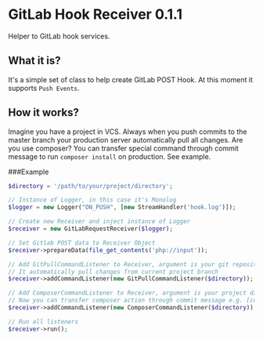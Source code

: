 GitLab Hook Receiver 0.1.1
==================

Helper to GitLab hook services.

## What it is?
It's a simple set of class to help create GitLab POST Hook. At this moment it supports `Push Events`.

## How it works?
Imagine you have a project in VCS. Always when you push commits to the master branch your production server automatically pull all changes. Are you use composer? You can transfer special command through commit message to run `composer install` on production. See example.

###Example
```php
$directory = '/path/to/your/project/directory';

// Instance of Logger, in this case it's Monolog
$logger = new Logger("ON_PUSH", [new StreamHandler('hook.log')]);

// Create new Receiver and inject instance of Logger
$receiver = new GitLabRequestReceiver($logger);

// Set Gitlab POST data to Receiver Object
$receiver->prepareData(file_get_contents('php://input'));

// Add GitPullCommandListener to Receiver, argument is your git repository
// It automatically pull changes from current project branch
$receiver->addCommandListener(new GitPullCommandListener($directory));

// Add ComposerCommandListener to Receiver, argument is your project directory with composer.json file
// Now you can transfer composer action through commit message e.g. [composer:update]
$receiver->addCommandListener(new ComposerCommandListener($directory));

// Run all listeners
$receiver->run();
```
